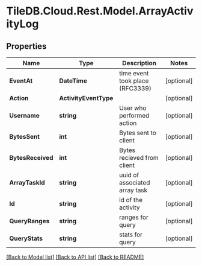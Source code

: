 
# TileDB.Cloud.Rest.Model.ArrayActivityLog

## Properties

Name | Type | Description | Notes
------------ | ------------- | ------------- | -------------
**EventAt** | **DateTime** | time event took place (RFC3339) | [optional] 
**Action** | **ActivityEventType** |  | [optional] 
**Username** | **string** | User who performed action | [optional] 
**BytesSent** | **int** | Bytes sent to client | [optional] 
**BytesReceived** | **int** | Bytes recieved from client | [optional] 
**ArrayTaskId** | **string** | uuid of associated array task | [optional] 
**Id** | **string** | id of the activity | [optional] 
**QueryRanges** | **string** | ranges for query | [optional] 
**QueryStats** | **string** | stats for query | [optional] 

[[Back to Model list]](../README.md#documentation-for-models)
[[Back to API list]](../README.md#documentation-for-api-endpoints)
[[Back to README]](../README.md)

